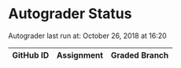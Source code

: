 # Autograder Status
Autograder last run at: October 26, 2018 at 16:20

| GitHub ID | Assignment | Graded Branch |
|-----------|------------|---------------|

